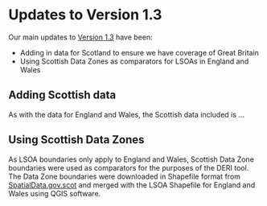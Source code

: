 # Updates to Version 1.3

Our main updates to [Version 1.3](https://www.gmtableau.nhs.uk/t/GMCA/views/DigitalExclusionRiskIndexv1_3/DERIhomepage?%3Aiid=1&%3AisGuestRedirectFromVizportal=y&%3Aembed=y) have been:
* Adding in data for Scotland to ensure we have coverage of Great Britain
* Using Scottish Data Zones as comparators for LSOAs in England and Wales

## Adding Scottish data
As with the data for England and Wales, the Scottish data included is ...

## Using Scottish Data Zones
As LSOA boundaries only apply to England and Wales, Scottish Data Zone boundaries were used as comparators for the purposes of the DERI tool. The Data Zone boundaries were downloaded in Shapefile format from [SpatialData.gov.scot](https://www.spatialdata.gov.scot/geonetwork/srv/api/records/7d3e8709-98fa-4d71-867c-d5c8293823f2#:~:text=The%20finalised%20set%20of%20boundaries%20consists%20of%206%2C976,previous%202001%20codes%20ranged%20from%20S01000001%20to%20S01006505%29.) and merged with the LSOA Shapefile for England and Wales using QGIS software. 
